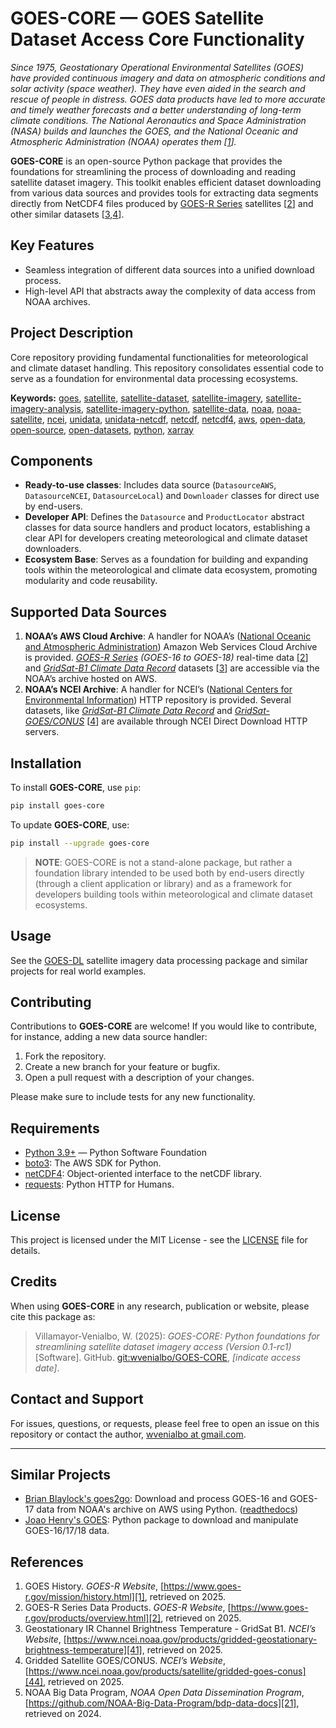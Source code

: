 # GOES-CORE — GOES Satellite Dataset Access Core Functionality

*Since 1975, Geostationary Operational Environmental Satellites (GOES) have
provided continuous imagery and data on atmospheric conditions and solar
activity (space weather). They have even aided in the search and rescue of
people in distress. GOES data products have led to more accurate and timely
weather forecasts and a better understanding of long-term climate conditions.
The National Aeronautics and Space Administration (NASA) builds and launches
the GOES, and the National Oceanic and Atmospheric Administration (NOAA)
operates them &#91;[1](#hist)&#93;.*

**GOES-CORE** is an open-source Python package that provides the foundations
for streamlining the process of downloading and reading satellite dataset
imagery. This toolkit enables efficient dataset downloading from various
data sources and provides tools for extracting data segments directly from
NetCDF4 files produced by [GOES-R Series][0] satellites &#91;[2](#goesr)&#93;
and other similar datasets &#91;[3](#b1),[4](#ggc)&#93;.

## Key Features

- Seamless integration of different data sources into a unified download
  process.
- High-level API that abstracts away the complexity of data access from NOAA
  archives.

## Project Description

Core repository providing fundamental functionalities for meteorological and
climate dataset handling. This repository consolidates essential code to serve
as a foundation for environmental data processing ecosystems.

**Keywords:**
[goes](https://github.com/topics/goes),
[satellite](https://github.com/topics/satellite),
[satellite-dataset](https://github.com/topics/satellite-dataset),
[satellite-imagery](https://github.com/topics/satellite-imagery),
[satellite-imagery-analysis](https://github.com/topics/satellite-imagery-analysis),
[satellite-imagery-python](https://github.com/topics/satellite-imagery-python),
[satellite-data](https://github.com/topics/satellite-data),
[noaa](https://github.com/topics/noaa),
[noaa-satellite](https://github.com/topics/noaa-satellite),
[ncei](https://github.com/topics/ncei),
[unidata](https://github.com/topics/unidata),
[unidata-netcdf](https://github.com/topics/unidata-netcdf),
[netcdf](https://github.com/topics/netcdf),
[netcdf4](https://github.com/topics/netcdf4),
[aws](https://github.com/topics/aws),
[open-data](https://github.com/topics/open-data),
[open-source](https://github.com/topics/open-source),
[open-datasets](https://github.com/topics/open-datasets),
[python](https://github.com/topics/python),
[xarray](https://github.com/topics/xarray)

## Components

- **Ready-to-use classes**: Includes data source (`DatasourceAWS`,
  `DatasourceNCEI`, `DatasourceLocal`) and `Downloader` classes for direct use
  by end-users.
- **Developer API**: Defines the `Datasource` and `ProductLocator` abstract
  classes for data source handlers and product locators, establishing a clear
  API for developers creating meteorological and climate dataset downloaders.
- **Ecosystem Base**: Serves as a foundation for building and expanding tools
  within the meteorological and climate data ecosystem, promoting modularity
  and code reusability.

## Supported Data Sources

1. **NOAA’s AWS Cloud Archive**: A handler for NOAA’s ([National Oceanic and
   Atmospheric Administration][10]) Amazon Web Services Cloud Archive is
   provided.  *[GOES-R Series][0] (GOES-16 to GOES-18)* real-time data
   &#91;[2](#goesr)&#93; and *[GridSat-B1 Climate Data Record][42]* datasets
   &#91;[3](#b1)&#93; are accessible via the NOAA’s archive hosted on AWS.
2. **NOAA’s NCEI Archive**: A handler for NCEI’s ([National Centers for
   Environmental Information][11]) HTTP repository is provided. Several
   datasets, like *[GridSat-B1 Climate Data Record][42]* and
   *[GridSat-GOES/CONUS][43]* &#91;[4](#ggc)&#93; are available through NCEI
   Direct Download HTTP servers.

## Installation

To install **GOES-CORE**, use `pip`:

```bash
pip install goes-core
```

To update **GOES-CORE**, use:

```bash
pip install --upgrade goes-core
```

> **NOTE**: GOES-CORE is not a stand-alone package, but rather a foundation
> library intended to be used both by end-users directly (through a client
> application or library) and as a framework for developers building tools
> within meteorological and climate dataset ecosystems.

## Usage

See the [GOES-DL][25] satellite imagery data processing package and similar
projects for real world examples.

## Contributing

Contributions to **GOES-CORE** are welcome! If you would like to contribute,
for instance, adding a new data source handler:

1. Fork the repository.
2. Create a new branch for your feature or bugfix.
3. Open a pull request with a description of your changes.

Please make sure to include tests for any new functionality.

## Requirements

- [Python 3.9+](https://www.python.org/) — Python Software Foundation
- [boto3](https://pypi.org/project/boto3): The AWS SDK for Python.
- [netCDF4](https://pypi.org/project/requests): Object-oriented interface to
  the netCDF library.
- [requests](https://pypi.org/project/requests): Python HTTP for Humans.

## License

This project is licensed under the MIT License - see the [LICENSE](LICENSE)
file for details.

## Credits

When using **GOES-CORE** in any research, publication or website, please cite
this package as:

> Villamayor-Venialbo, W. (2025): *GOES-CORE: Python foundations for
> streamlining satellite dataset imagery access (Version 0.1-rc1)* [Software].
> GitHub. [git:wvenialbo/GOES-CORE][24], *[indicate access date]*.

## Contact and Support

For issues, questions, or requests, please feel free to open an issue on this
repository or contact the author, [wvenialbo at
gmail.com](mailto:wvenialbo@gmail.com).

---

## Similar Projects

- [Brian Blaylock's goes2go][22]: Download and process GOES-16 and GOES-17 data
  from NOAA's archive on AWS using Python.  ([readthedocs][31])
- [Joao Henry's GOES][23]: Python package to download and manipulate
  GOES-16/17/18 data.

<!-- markdownlint-capture -->
<!-- markdownlint-disable MD033 -->

## References

1. GOES History. *GOES-R Website*,
   [https://www.goes-r.gov/mission/history.html][1], retrieved on 2025.<a
   name="hist"></a>
2. GOES-R Series Data Products. *GOES-R Website*,
   [https://www.goes-r.gov/products/overview.html][2], retrieved on 2025.<a
   name="goesr"></a>
3. Geostationary IR Channel Brightness Temperature - GridSat B1. *NCEI’s
   Website*,
   [https://www.ncei.noaa.gov/products/gridded-geostationary-brightness-temperature][41],
   retrieved on 2025.<a name="b1"></a>
4. Gridded Satellite GOES/CONUS. *NCEI’s Website*,
   [https://www.ncei.noaa.gov/products/satellite/gridded-goes-conus][44],
   retrieved on 2025.<a name="ggc"></a>
5. NOAA Big Data Program, *NOAA Open Data Dissemination Program*,
   [https://github.com/NOAA-Big-Data-Program/bdp-data-docs][21], retrieved on
   2024.

<!-- markdownlint-restore -->

<!-- hidden-references: named links -->

[0]: https://www.goes-r.gov/
[1]: https://www.goes-r.gov/mission/history.html
[2]: https://www.goes-r.gov/products/overview.html
[10]: https://www.noaa.gov/
[11]: https://www.ncei.noaa.gov/
[21]: https://github.com/NOAA-Big-Data-Program/bdp-data-docs
[22]: https://github.com/blaylockbk/goes2go
[23]: https://github.com/joaohenry23/GOES
[24]: https://github.com/wvenialbo/GOES-CORE
[25]: https://github.com/wvenialbo/GOES-DL
[31]: https://goes2go.readthedocs.io/
[41]: https://www.ncei.noaa.gov/products/gridded-geostationary-brightness-temperature
[42]: https://www.ncei.noaa.gov/products/climate-data-records/geostationary-IR-channel-brightness-temperature
[43]: https://catalog.data.gov/dataset/gridded-satellite-goes-gridsat-goes-east-and-west-full-disk-and-conus-coverage-version-12
[44]: https://www.ncei.noaa.gov/products/satellite/gridded-goes-conus

